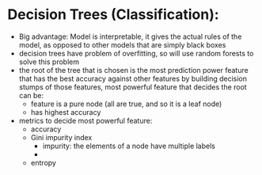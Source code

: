 # Decision Trees (Classification):
- Big advantage: Model is interpretable, it gives the actual rules of the model, as opposed to other models that are simply black boxes
- decision trees have problem of overfitting, so will use random forests to solve this problem
- the root of the tree that is chosen is the most prediction power feature that has the best accuracy against other features by building decision stumps of those features, most powerful feature that decides the root can be:
	- feature is a pure node (all are true, and so it is a leaf node)
	- has highest accuracy
- metrics to decide most powerful feature:
	- accuracy
	- Gini impurity index
		- impurity: the elements of a node have multiple labels
		- 
	- entropy